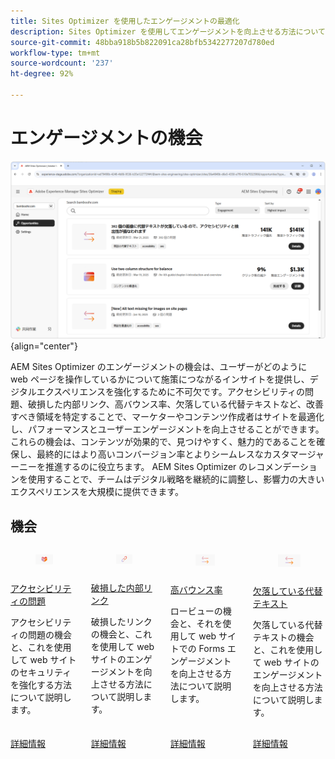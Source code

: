 ```yaml
---
title: Sites Optimizer を使用したエンゲージメントの最適化
description: Sites Optimizer を使用してエンゲージメントを向上させる方法について説明します。
source-git-commit: 48bba918b5b822091ca28bfb5342277207d780ed
workflow-type: tm+mt
source-wordcount: '237'
ht-degree: 92%

---
```



# エンゲージメントの機会

![エンゲージメントの機会](./assets/engagement/hero.png){align="center"}

AEM Sites Optimizer のエンゲージメントの機会は、ユーザーがどのように web ページを操作しているかについて施策につながるインサイトを提供し、デジタルエクスペリエンスを強化するために不可欠です。アクセシビリティの問題、破損した内部リンク、高バウンス率、欠落している代替テキストなど、改善すべき領域を特定することで、マーケターやコンテンツ作成者はサイトを最適化し、パフォーマンスとユーザーエンゲージメントを向上させることができます。これらの機会は、コンテンツが効果的で、見つけやすく、魅力的であることを確保し、最終的にはより高いコンバージョン率とよりシームレスなカスタマージャーニーを推進するのに役立ちます。 AEM Sites Optimizer のレコメンデーションを使用することで、チームはデジタル戦略を継続的に調整し、影響力の大きいエクスペリエンスを大規模に提供できます。


## 機会


<!-- CARDS

* ../documentation/opportunities/accessibility-issues.md
  {title=Accessibility issues}
  {image=../assets/common/card-puzzle.png}
* ../documentation/opportunities//broken-internal-links.md
  {title=Broken internal links}
  {image=../assets/common/card-link.png}
* ../documentation/opportunities//high-bounce-rate.md
  {title=High bounce rate}
  {image=../assets/common/card-arrows.png}
* ../documentation/opportunities/missing-alt-text.md  
  {title=Missing alt text}
  {image=../assets/common/card-arrows.png}

-->
<!-- START CARDS HTML - DO NOT MODIFY BY HAND -->
<div class="columns">
    <div class="column is-half-tablet is-half-desktop is-one-third-widescreen" aria-label="Accessibility issues">
        <div class="card" style="height: 100%; display: flex; flex-direction: column; height: 100%;">
            <div class="card-image">
                <figure class="image x-is-16by9">
                    <a href="../documentation/opportunities/accessibility-issues.md" title="アクセシビリティの問題" target="_blank" rel="referrer">
                        <img class="is-bordered-r-small" src="../assets/common/card-puzzle.png" alt="アクセシビリティの問題"
                             style="width: 100%; aspect-ratio: 16 / 9; object-fit: cover; overflow: hidden; display: block; margin: auto;">
                    </a>
                </figure>
            </div>
            <div class="card-content is-padded-small" style="display: flex; flex-direction: column; flex-grow: 1; justify-content: space-between;">
                <div class="top-card-content">
                    <p class="headline is-size-6 has-text-weight-bold">
                        <a href="../documentation/opportunities/accessibility-issues.md" target="_blank" rel="referrer" title="アクセシビリティの問題">アクセシビリティの問題</a>
                    </p>
                    <p class="is-size-6">アクセシビリティの問題の機会と、これを使用して web サイトのセキュリティを強化する方法について説明します。</p>
                </div>
                <a href="../documentation/opportunities/accessibility-issues.md" target="_blank" rel="referrer" class="spectrum-Button spectrum-Button--outline spectrum-Button--primary spectrum-Button--sizeM" style="align-self: flex-start; margin-top: 1rem;">
                    <span class="spectrum-Button-label has-no-wrap has-text-weight-bold">詳細情報</span>
                </a>
            </div>
        </div>
    </div>
    <div class="column is-half-tablet is-half-desktop is-one-third-widescreen" aria-label="Broken internal links">
        <div class="card" style="height: 100%; display: flex; flex-direction: column; height: 100%;">
            <div class="card-image">
                <figure class="image x-is-16by9">
                    <a href="../documentation/opportunities//broken-internal-links.md" title="破損した内部リンク" target="_blank" rel="referrer">
                        <img class="is-bordered-r-small" src="../assets/common/card-link.png" alt="破損した内部リンク"
                             style="width: 100%; aspect-ratio: 16 / 9; object-fit: cover; overflow: hidden; display: block; margin: auto;">
                    </a>
                </figure>
            </div>
            <div class="card-content is-padded-small" style="display: flex; flex-direction: column; flex-grow: 1; justify-content: space-between;">
                <div class="top-card-content">
                    <p class="headline is-size-6 has-text-weight-bold">
                        <a href="../documentation/opportunities//broken-internal-links.md" target="_blank" rel="referrer" title="破損した内部リンク">破損した内部リンク</a>
                    </p>
                    <p class="is-size-6">破損したリンクの機会と、これを使用して web サイトのエンゲージメントを向上させる方法について説明します。</p>
                </div>
                <a href="../documentation/opportunities//broken-internal-links.md" target="_blank" rel="referrer" class="spectrum-Button spectrum-Button--outline spectrum-Button--primary spectrum-Button--sizeM" style="align-self: flex-start; margin-top: 1rem;">
                    <span class="spectrum-Button-label has-no-wrap has-text-weight-bold">詳細情報</span>
                </a>
            </div>
        </div>
    </div>
    <div class="column is-half-tablet is-half-desktop is-one-third-widescreen" aria-label="High bounce rate">
        <div class="card" style="height: 100%; display: flex; flex-direction: column; height: 100%;">
            <div class="card-image">
                <figure class="image x-is-16by9">
                    <a href="../documentation/opportunities//high-bounce-rate.md" title="高バウンス率" target="_blank" rel="referrer">
                        <img class="is-bordered-r-small" src="../assets/common/card-arrows.png" alt="高バウンス率"
                             style="width: 100%; aspect-ratio: 16 / 9; object-fit: cover; overflow: hidden; display: block; margin: auto;">
                    </a>
                </figure>
            </div>
            <div class="card-content is-padded-small" style="display: flex; flex-direction: column; flex-grow: 1; justify-content: space-between;">
                <div class="top-card-content">
                    <p class="headline is-size-6 has-text-weight-bold">
                        <a href="../documentation/opportunities//high-bounce-rate.md" target="_blank" rel="referrer" title="高バウンス率">高バウンス率</a>
                    </p>
                    <p class="is-size-6">ロービューの機会と、それを使用して web サイトでの Forms エンゲージメントを向上させる方法について説明します。</p>
                </div>
                <a href="../documentation/opportunities//high-bounce-rate.md" target="_blank" rel="referrer" class="spectrum-Button spectrum-Button--outline spectrum-Button--primary spectrum-Button--sizeM" style="align-self: flex-start; margin-top: 1rem;">
                    <span class="spectrum-Button-label has-no-wrap has-text-weight-bold">詳細情報</span>
                </a>
            </div>
        </div>
    </div>
    <div class="column is-half-tablet is-half-desktop is-one-third-widescreen" aria-label="Missing alt text">
        <div class="card" style="height: 100%; display: flex; flex-direction: column; height: 100%;">
            <div class="card-image">
                <figure class="image x-is-16by9">
                    <a href="../documentation/opportunities/missing-alt-text.md" title="欠落している代替テキスト" target="_blank" rel="referrer">
                        <img class="is-bordered-r-small" src="../assets/common/card-arrows.png" alt="欠落している代替テキスト"
                             style="width: 100%; aspect-ratio: 16 / 9; object-fit: cover; overflow: hidden; display: block; margin: auto;">
                    </a>
                </figure>
            </div>
            <div class="card-content is-padded-small" style="display: flex; flex-direction: column; flex-grow: 1; justify-content: space-between;">
                <div class="top-card-content">
                    <p class="headline is-size-6 has-text-weight-bold">
                        <a href="../documentation/opportunities/missing-alt-text.md" target="_blank" rel="referrer" title="欠落している代替テキスト">欠落している代替テキスト</a>
                    </p>
                    <p class="is-size-6">欠落している代替テキストの機会と、これを使用して web サイトのエンゲージメントを向上させる方法について説明します。</p>
                </div>
                <a href="../documentation/opportunities/missing-alt-text.md" target="_blank" rel="referrer" class="spectrum-Button spectrum-Button--outline spectrum-Button--primary spectrum-Button--sizeM" style="align-self: flex-start; margin-top: 1rem;">
                    <span class="spectrum-Button-label has-no-wrap has-text-weight-bold">詳細情報</span>
                </a>
            </div>
        </div>
    </div>
</div>
<!-- END CARDS HTML - DO NOT MODIFY BY HAND -->
